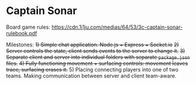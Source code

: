 # Captain Sonar

Board game rules: https://cdn.1j1ju.com/medias/64/53/3c-captain-sonar-rulebook.pdf

Milestones:
~~1) Simple chat application. Node.js + Express + Socket.io~~
~~2) Server controls the state, client sends events to the server to change it.~~
~~3) Separate client and server into individual folders with separate `package.json` files.~~
~~4) Fully functioning movement + surfacing controls: movement leaves trace, surfacing erases it.~~
5) Placing connecting players into one of two teams. Making communication between server and client team-aware.
